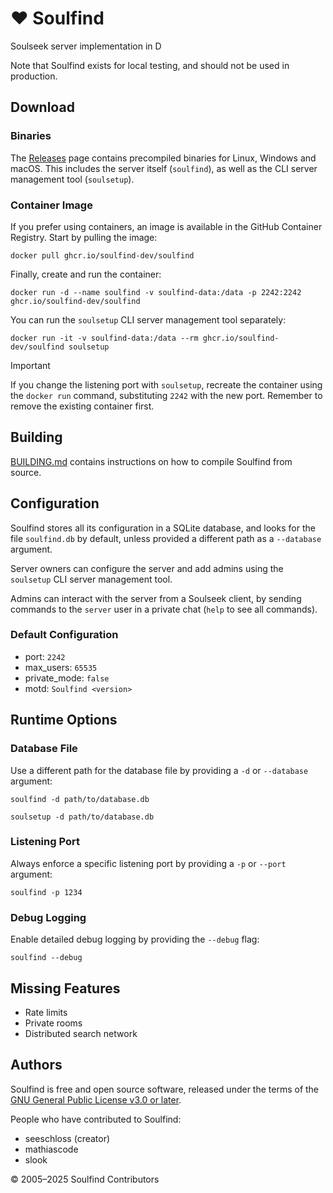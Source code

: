 <!--  
  SPDX-FileCopyrightText: 2024-2025 Soulfind Contributors  
  SPDX-FileCopyrightText: 2005 SeeSchloss  
  SPDX-License-Identifier: GPL-3.0-or-later  
-->

# ❤️ Soulfind

Soulseek server implementation in D

Note that Soulfind exists for local testing, and should not be used in
production.


## Download

### Binaries

The [Releases](https://github.com/soulfind-dev/soulfind/releases) page contains
precompiled binaries for Linux, Windows and macOS. This includes the server
itself (`soulfind`), as well as the CLI server management tool (`soulsetup`).

### Container Image

If you prefer using containers, an image is available in the GitHub Container
Registry. Start by pulling the image:

```
docker pull ghcr.io/soulfind-dev/soulfind
```

Finally, create and run the container:

```
docker run -d --name soulfind -v soulfind-data:/data -p 2242:2242 ghcr.io/soulfind-dev/soulfind
```

You can run the `soulsetup` CLI server management tool separately:

```
docker run -it -v soulfind-data:/data --rm ghcr.io/soulfind-dev/soulfind soulsetup
```

> [!IMPORTANT]
> If you change the listening port with `soulsetup`, recreate the container
> using the `docker run` command, substituting `2242` with the new port.
> Remember to remove the existing container first.


## Building

[BUILDING.md](BUILDING.md) contains instructions on how to compile Soulfind
from source.


## Configuration

Soulfind stores all its configuration in a SQLite database, and looks for the
file `soulfind.db` by default, unless provided a different path as a
`--database` argument.

Server owners can configure the server and add admins using the `soulsetup`
CLI server management tool.

Admins can interact with the server from a Soulseek client, by sending commands
to the `server` user in a private chat (`help` to see all commands).

### Default Configuration

 - port: `2242`
 - max_users: `65535`
 - private_mode: `false`
 - motd: `Soulfind <version>`


## Runtime Options

### Database File

Use a different path for the database file by providing a `-d` or `--database`
argument:

```
soulfind -d path/to/database.db
```

```
soulsetup -d path/to/database.db
```

### Listening Port

Always enforce a specific listening port by providing a `-p` or `--port`
argument:

```
soulfind -p 1234
```

### Debug Logging

Enable detailed debug logging by providing the `--debug` flag:

```
soulfind --debug
```


## Missing Features

 - Rate limits
 - Private rooms
 - Distributed search network


## Authors

Soulfind is free and open source software, released under the terms of the
[GNU General Public License v3.0 or later](https://www.gnu.org/licenses/gpl-3.0-standalone.html).

People who have contributed to Soulfind:

 - seeschloss (creator)
 - mathiascode
 - slook

© 2005–2025 Soulfind Contributors
